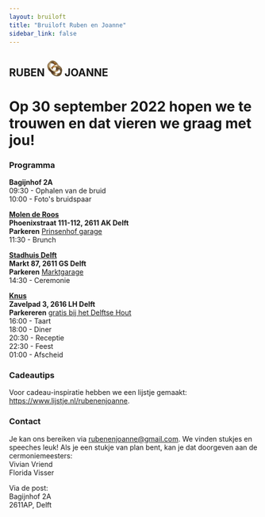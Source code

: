 ```yaml
---
layout: bruiloft
title: "Bruiloft Ruben en Joanne"
sidebar_link: false
---
```

## RUBEN <img src="assets/img/bruiloft/ring.png" class="inline" width="30" /> JOANNE
# Op 30 september 2022 hopen we te trouwen en dat vieren we graag met jou!

### Programma

**Bagijnhof 2A**<br />
09:30 - Ophalen van de bruid<br />
10:00 - Foto's bruidspaar

<a href="https://www.bijderoos.nl" target="_blank">**Molen de Roos**</a><br />
**Phoenixstraat 111-112, 2611 AK Delft**<br />
**Parkeren** <a href="https://goo.gl/maps/Qhvjh5mmWdu8FAbEA" target="_blank">Prinsenhof garage</a><br />
11:30 - Brunch<br />

<a href="https://www.delft.nl" target="_blank">**Stadhuis Delft**</a><br />
**Markt 87, 2611 GS Delft**<br />
**Parkeren** <a href="https://goo.gl/maps/yL3Eju7VQJJXqx2s5" target="_blank">Marktgarage</a><br />
14:30 - Ceremonie<br />

<a href="https://www.knus.nl/" target="_blank">**Knus**</a><br />
**Zavelpad 3, 2616 LH Delft**<br />
**Parkereren** <a href="https://goo.gl/maps/6ich4TrDPYESJjiz7" target="_blank">gratis bij het Delftse Hout</a><br />
16:00 - Taart<br />
18:00 - Diner<br />
20:30 - Receptie<br />
22:30 - Feest<br />
01:00 - Afscheid

### Cadeautips
Voor cadeau-inspiratie hebben we een lijstje gemaakt: <a href="https://www.lijstje.nl/rubenenjoanne" target="_blank">https://www.lijstje.nl/rubenenjoanne</a>.

### Contact
Je kan ons bereiken via <a href="mailto:rubenenjoanne@gmail.com">rubenenjoanne@gmail.com</a>. We vinden stukjes en speeches leuk! Als je een stukje van plan bent, kan je dat doorgeven aan de cermoniemeesters:<br />
Vivian Vriend<br />
Florida Visser

Via de post:<br />
Bagijnhof 2A<br />
2611AP, Delft